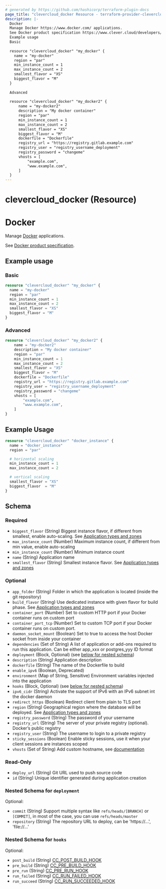 ```yaml
---
# generated by https://github.com/hashicorp/terraform-plugin-docs
page_title: "clevercloud_docker Resource - terraform-provider-clevercloud"
description: |-
  Docker
  Manage Docker https://www.docker.com/ applications.
  See Docker product specification https://www.clever.cloud/developers/doc/applications/docker.
  Example usage
  Basic
  
  resource "clevercloud_docker" "my_docker" {
    name = "my-docker"
    region = "par"
    min_instance_count = 1
    max_instance_count = 2
    smallest_flavor = "XS"
    biggest_flavor = "M"
  }
  
  Advanced
  
  resource "clevercloud_docker" "my_docker2" {
      name = "my-docker2"
      description = "My docker container"
      region = "par"
      min_instance_count = 1
      max_instance_count = 2
      smallest_flavor = "XS"
      biggest_flavor = "M"
      dockerfile = "Dockerfile"
      registry_url = "https://registry.gitlab.example.com"
      registry_user = "registry_username_deployment"
      registry_password = "changeme"
      vhosts = [
          "example.com",
          "www.example.com",
      ]
  }
---
```


# clevercloud_docker (Resource)

# Docker

Manage [Docker](https://www.docker.com/) applications.

See [Docker product specification](https://www.clever.cloud/developers/doc/applications/docker).

## Example usage

### Basic

```terraform
resource "clevercloud_docker" "my_docker" {
  name = "my-docker"
  region = "par"
  min_instance_count = 1
  max_instance_count = 2
  smallest_flavor = "XS"
  biggest_flavor = "M"
}
```

### Advanced

```terraform
resource "clevercloud_docker" "my_docker2" {
    name = "my-docker2"
    description = "My docker container"
    region = "par"
    min_instance_count = 1
    max_instance_count = 2
    smallest_flavor = "XS"
    biggest_flavor = "M"
    dockerfile = "Dockerfile"
    registry_url = "https://registry.gitlab.example.com"
    registry_user = "registry_username_deployment"
    registry_password = "changeme"
    vhosts = [
        "example.com",
        "www.example.com",
    ]
}
```

## Example Usage

```terraform
resource "clevercloud_docker" "docker_instance" {
  name = "docker_instance"
  region = "par"

  # horizontal scaling
  min_instance_count = 1
  max_instance_count = 2

  # vertical scaling
  smallest_flavor = "XS"
  biggest_flavor  = "M"
}
```

<!-- schema generated by tfplugindocs -->
## Schema

### Required

- `biggest_flavor` (String) Biggest instance flavor, if different from smallest, enable auto-scaling. See [Application types and zones](https://www.clever.cloud/developers/doc/reference/cli/#application-types-and-zones])
- `max_instance_count` (Number) Maximum instance count, if different from min value, enable auto-scaling
- `min_instance_count` (Number) Minimum instance count
- `name` (String) Application name
- `smallest_flavor` (String) Smallest instance flavor. See [Application types and zones](https://www.clever.cloud/developers/doc/reference/cli/#application-types-and-zones])

### Optional

- `app_folder` (String) Folder in which the application is located (inside the git repository)
- `build_flavor` (String) Use dedicated instance with given flavor for build phase. See [Application types and zones](https://www.clever.cloud/developers/doc/reference/cli/#application-types-and-zones)
- `container_port` (Number) Set to custom HTTP port if your Docker container runs on custom port
- `container_port_tcp` (Number) Set to custom TCP port if your Docker container runs on custom port.
- `daemon_socket_mount` (Boolean) Set to true to access the host Docker socket from inside your container
- `dependencies` (Set of String) A list of application or add-ons required to run this application.
Can be either app_xxx or postgres_yyy ID format
- `deployment` (Block, Optional) (see [below for nested schema](#nestedblock--deployment))
- `description` (String) Application description
- `dockerfile` (String) The name of the Dockerfile to build
- `enable_ipv6` (Boolean, Deprecated)
- `environment` (Map of String, Sensitive) Environment variables injected into the application
- `hooks` (Block, Optional) (see [below for nested schema](#nestedblock--hooks))
- `ipv6_cidr` (String) Activate the support of IPv6 with an IPv6 subnet int the docker daemon
- `redirect_https` (Boolean) Redirect client from plain to TLS port
- `region` (String) Geographical region where the database will be deployed. See [Application types and zones](https://www.clever.cloud/developers/doc/reference/cli/#application-types-and-zones)
- `registry_password` (String) The password of your username
- `registry_url` (String) The server of your private registry (optional).	Docker’s public registry
- `registry_user` (String) The username to login to a private registry
- `sticky_sessions` (Boolean) Enable sticky sessions, use it when your client sessions are instances scoped
- `vhosts` (Set of String) Add custom hostname, see [documentation](https://www.clever.cloud/developers/doc/administrate/domain-names/)

### Read-Only

- `deploy_url` (String) Git URL used to push source code
- `id` (String) Unique identifier generated during application creation

<a id="nestedblock--deployment"></a>
### Nested Schema for `deployment`

Optional:

- `commit` (String) Support multiple syntax like `refs/heads/[BRANCH]` or `[COMMIT]`, in most of the case, you can use `refs/heads/master`
- `repository` (String) The repository URL to deploy, can be 'https://...', 'file://...'


<a id="nestedblock--hooks"></a>
### Nested Schema for `hooks`

Optional:

- `post_build` (String) [CC_POST_BUILD_HOOK](https://www.clever.cloud/developers/doc/develop/build-hooks/#post-build)
- `pre_build` (String) [CC_PRE_BUILD_HOOK](https://www.clever.cloud/developers/doc/develop/build-hooks/#pre-build)
- `pre_run` (String) [CC_PRE_RUN_HOOK](https://www.clever.cloud/developers/doc/develop/build-hooks/#pre-run)
- `run_failed` (String) [CC_RUN_FAILED_HOOK](https://www.clever.cloud/developers/doc/develop/build-hooks/#run-successfail)
- `run_succeed` (String) [CC_RUN_SUCCEEDED_HOOK](https://www.clever.cloud/developers/doc/develop/build-hooks/#run-successfail)
